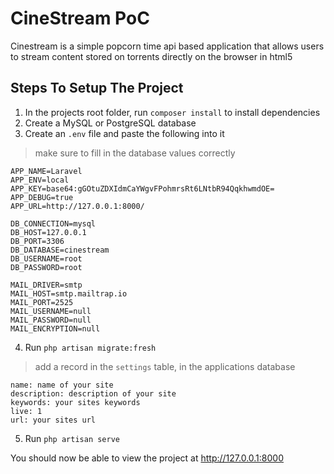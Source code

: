 # CineStream PoC

Cinestream is a simple popcorn time api based application that allows users to stream content stored on torrents directly on the browser in html5

## Steps To Setup The Project
1. In the projects root folder, run `composer install`  to install dependencies
2. Create a MySQL or PostgreSQL database
3. Create an `.env` file and paste the following into it
> make sure to fill in the database values correctly

```
APP_NAME=Laravel
APP_ENV=local
APP_KEY=base64:gGOtuZDXIdmCaYWgvFPohmrsRt6LNtbR94QqkhwmdOE=
APP_DEBUG=true
APP_URL=http://127.0.0.1:8000/

DB_CONNECTION=mysql
DB_HOST=127.0.0.1
DB_PORT=3306
DB_DATABASE=cinestream
DB_USERNAME=root
DB_PASSWORD=root

MAIL_DRIVER=smtp
MAIL_HOST=smtp.mailtrap.io
MAIL_PORT=2525
MAIL_USERNAME=null
MAIL_PASSWORD=null
MAIL_ENCRYPTION=null
```

4. Run `php artisan migrate:fresh`
> add a record in the `settings` table, in the applications database
```
name: name of your site
description: description of your site
keywords: your sites keywords
live: 1
url: your sites url
```
5. Run `php artisan serve` 

You should now be able to view the project at <http://127.0.0.1:8000>